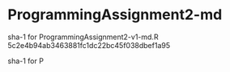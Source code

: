 # ProgrammingAssignment2-md
sha-1 for ProgrammingAssignment2-v1-md.R
5c2e4b94ab3463881fc1dc22bc45f038dbef1a95

sha-1 for P

